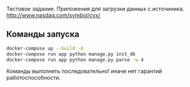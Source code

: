 Тестовое задание.
Приложения для загрузки данных с источиника. 
http://www.nasdaq.com/symbol/cvx/

## Команды запуска
```bash
docker-compose up --build -d
docker-compose run app python manage.py init_db
docker-compose run app python manage.py parse -w 4 
```
Команды выполнять последовательно! иначе нет гарантий работоспособности.